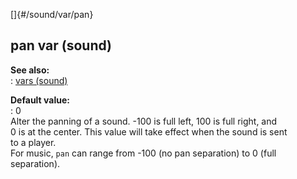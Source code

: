 []{#/sound/var/pan}    
## pan var (sound)    
**See also:**    
:   [vars (sound)](/ref/sound/var.md)    
<!-- -->    
**Default value:**    
:   0    
Alter the panning of a sound. -100 is full left, 100 is full right, and    
0 is at the center. This value will take effect when the sound is sent    
to a player.    
For music, `pan` can range from -100 (no pan separation) to 0 (full    
separation).  